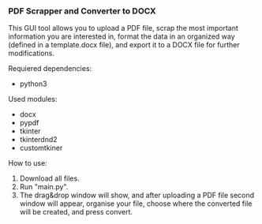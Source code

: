 ### PDF Scrapper and Converter to DOCX ###
This GUI tool allows you to upload a PDF file, scrap the most important information you are interested in, format the data in an organized way (defined in a template.docx file), and export it to a DOCX file for further modifications.

Requiered dependencies:
- python3
  
Used modules:
- docx
- pypdf
- tkinter
- tkinterdnd2
- customtkiner

How to use:
1. Download all files.
2. Run "main.py".
3. The drag&drop window will show, and after uploading a PDF file second window will appear, organise your file, choose where the converted file will be created, and press convert. 